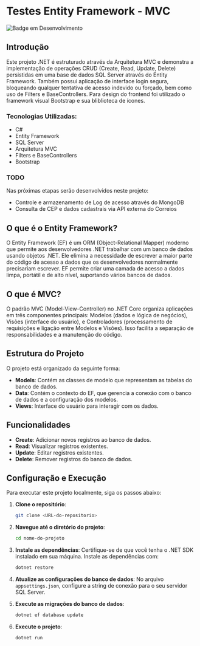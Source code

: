 # Testes Entity Framework - MVC

![Badge em Desenvolvimento](https://img.shields.io/static/v1?label=STATUS&message=FINALIZADO&color=GREEN&style=for-the-badge)

## Introdução
Este projeto .NET é estruturado através da Arquitetura MVC e demonstra a implementação de operações CRUD (Create, Read, Update, Delete) 
persistidas em uma base de dados SQL Server através do Entity Framework.
Também possui aplicação de interface login segura, bloqueando qualquer tentativa de acesso indevido ou forçado, bem como uso de Filters e BaseControllers.
Para design do frontend foi utilizado o framework visual Bootstrap e sua bliblioteca de ícones.

### Tecnologias Utilizadas:
* C#
* Entity Framework
* SQL Server
* Arquitetura MVC
* Filters e BaseControllers
* Bootstrap

### TODO
Nas próximas etapas serão desenvolvidos neste projeto: 
* Controle e armazenamento de Log de acesso através do MongoDB
* Consulta de CEP e dados cadastrais via API externa do Correios

## O que é o Entity Framework?
O Entity Framework (EF) é um ORM (Object-Relational Mapper) moderno que permite aos desenvolvedores .NET trabalhar com um banco de dados usando objetos .NET. Ele elimina a necessidade de escrever a maior parte do código de acesso a dados que os desenvolvedores normalmente precisariam escrever. EF permite criar uma camada de acesso a dados limpa, portátil e de alto nível, suportando vários bancos de dados.

## O que é MVC?
O padrão MVC (Model-View-Controller) no .NET Core organiza aplicações em três componentes principais: Modelos (dados e lógica de negócios), Visões (interface do usuário), e Controladores (processamento de requisições e ligação entre Modelos e Visões). Isso facilita a separação de responsabilidades e a manutenção do código.

## Estrutura do Projeto
O projeto está organizado da seguinte forma:
* **Models**: Contém as classes de modelo que representam as tabelas do banco de dados.
* **Data**: Contém o contexto do EF, que gerencia a conexão com o banco de dados e a configuração dos modelos.
* **Views**: Interface do usuário para interagir com os dados.

## Funcionalidades
* **Create**: Adicionar novos registros ao banco de dados.
* **Read**: Visualizar registros existentes.
* **Update**: Editar registros existentes.
* **Delete**: Remover registros do banco de dados.

## Configuração e Execução
Para executar este projeto localmente, siga os passos abaixo:

1. **Clone o repositório**:
   ```bash
   git clone <URL-do-repositorio>
   ```

2. **Navegue até o diretório do projeto**:
   ```bash
   cd nome-do-projeto
   ```

3. **Instale as dependências**:
   Certifique-se de que você tenha o .NET SDK instalado em sua máquina. Instale as dependências com:
   ```bash
   dotnet restore
   ```

4. **Atualize as configurações do banco de dados**:
   No arquivo `appsettings.json`, configure a string de conexão para o seu servidor SQL Server.

5. **Execute as migrações do banco de dados**:
   ```bash
   dotnet ef database update
   ```

6. **Execute o projeto**:
   ```bash
   dotnet run
   ```